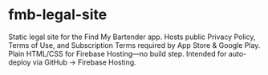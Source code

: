 # fmb-legal-site
Static legal site for the Find My Bartender app. Hosts public Privacy Policy, Terms of Use, and Subscription Terms required by App Store &amp; Google Play. Plain HTML/CSS for Firebase Hosting—no build step. Intended for auto-deploy via GitHub → Firebase Hosting.
